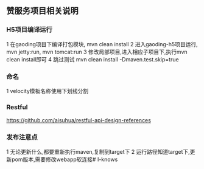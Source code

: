 ## 赞服务项目相关说明
### H5项目编译运行
1 在gaoding项目下编译打包模块, mvn clean install
2 进入gaoding-h5项目运行, mvn jetty:run, mvn tomcat:run
3 修改局部项目,进入相应子项目下,执行mvn clean install即可
4 跳过测试 mvn clean install -Dmaven.test.skip=true

### 命名
1 velocity模板名称使用下划线分割

### Restful
https://github.com/aisuhua/restful-api-design-references

### 发布注意点
1 无论更新什么,都要重新执行maven,复制到target下
2 运行路径知道target下,更新pom版本,需要修改webapp软连接# I-knows
